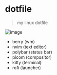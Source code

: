 # dotfile
> my linux dotfile

![image](https://user-images.githubusercontent.com/46655455/192142866-9eeb83c0-d301-4b43-ac20-a6acc0ee37d6.jpeg)
- berry (wm)
- nvim (text editor)
- polybar (status bar)
- picom (compositor)
- kitty (terminal)
- rofi (launcher)
